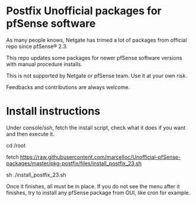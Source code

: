 # Postfix Unofficial packages for pfSense software

As many people knows, Netgate has trimed a lot of packages from official repo since pfSense® 2.3. 

This repo updates some packages for newer pfSense software versions with manual procedure installs.

This is not supported by Netgate or pfSense team. Use it at your own risk.

Feedbacks and contributions are always welcome.

# Install instructions

Under console/ssh, fetch the install script, check what it does if you want and then execute it.

cd /root

fetch https://raw.githubusercontent.com/marcelloc/Unofficial-pfSense-packages/master/pkg-postfix/files/install_postfix_23.sh

sh ./install_postfix_23.sh

Once it finishes, all must be in place. If you do not see the menu after it finishes, try to install any pfSense package from GUI, like cron for example.
